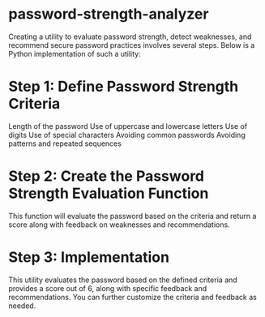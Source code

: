 # password-strength-analyzer

Creating a utility to evaluate password strength, detect weaknesses, and recommend secure password practices involves several steps. Below is a Python implementation of such a utility:

# Step 1: Define Password Strength Criteria
Length of the password
Use of uppercase and lowercase letters
Use of digits
Use of special characters
Avoiding common passwords
Avoiding patterns and repeated sequences

# Step 2: Create the Password Strength Evaluation Function
This function will evaluate the password based on the criteria and return a score along with feedback on weaknesses and recommendations.

# Step 3: Implementation 

This utility evaluates the password based on the defined criteria and provides a score out of 6, along with specific feedback and recommendations. You can further customize the criteria and feedback as needed.






